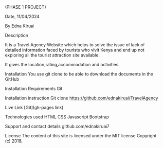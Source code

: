 (PHASE 1 PROJECT)

Date, 11/04/2024

By Edna Kiruai

Description

It is a Travel Agency Website which helps to solve the issue of lack of detailed information faced by
tourists who vivit Kenya and end up not exploring all the tourist attraction site available.

It gives the location,rating,accommodation and activities.

Installation
You use git clone to be able to download the documents in the GitHub

Installation Requirements
Git

Installation instruction
Git clone https://github.com/ednakiruai/TravelAgency

Live Link
[Git](gh-pages link)

Technologies used
 HTML
 CSS
 Javascript
 Bootstrap

Support and contact details
github.com/ednakiruai7

License
The content of this site is licensed under the MIT license Copyright (c) 2018.